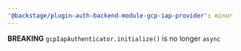```yaml
---
'@backstage/plugin-auth-backend-module-gcp-iap-provider': minor
---
```


**BREAKING** `gcpIapAuthenticator.initialize()` is no longer `async`
